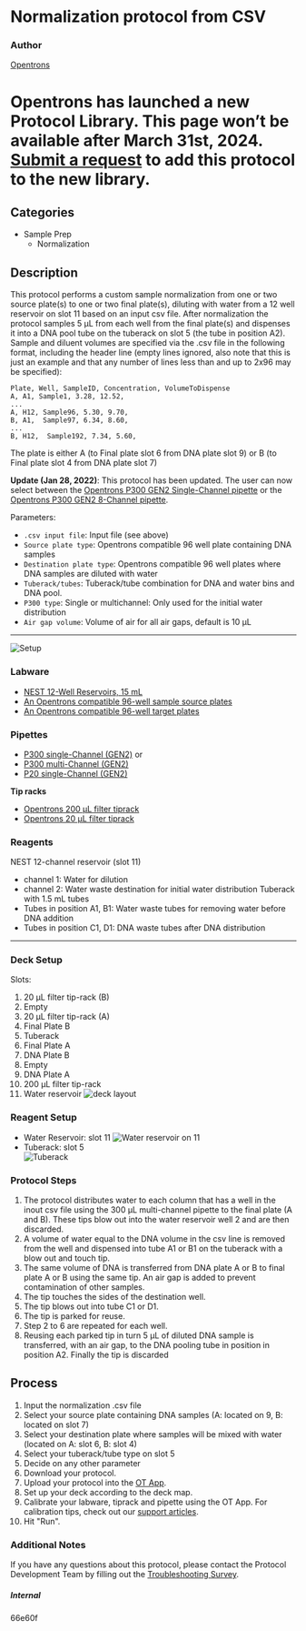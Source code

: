 # Normalization protocol from CSV

### Author
[Opentrons](https://opentrons.com/)


# Opentrons has launched a new Protocol Library. This page won’t be available after March 31st, 2024. [Submit a request](https://docs.google.com/forms/d/e/1FAIpQLSdYYp9QCKow4nn0KlCVsMS3HX0eJ0N9O7-erajKvcpT0lWbSg/viewform) to add this protocol to the new library.

## Categories
* Sample Prep
	* Normalization

## Description
This protocol performs a custom sample normalization from one or two source plate(s) to one or two final plate(s), diluting with water from a 12 well reservoir on slot 11 based on an input csv file. After normalization the protocol samples 5 µL from each well from the final plate(s) and dispenses it into a DNA pool tube on the tuberack on slot 5 (the tube in position A2). Sample and diluent volumes are specified via the .csv file in the following format, including the header line (empty lines ignored, also note that this is just an example and that any number of lines less than and up to 2x96 may be specified):

```
Plate, Well, SampleID, Concentration, VolumeToDispense
A, A1, Sample1, 3.28, 12.52,
...
A, H12, Sample96, 5.30, 9.70,
B, A1,  Sample97, 6.34, 8.60,
...
B, H12,  Sample192, 7.34, 5.60,
```
The plate is either A (to Final plate slot 6 from DNA plate slot 9) or B (to Final plate slot 4 from DNA plate slot 7)

**Update (Jan 28, 2022)**: This protocol has been updated. The user can now select between the [Opentrons P300 GEN2 Single-Channel pipette](https://shop.opentrons.com/collections/ot-2-pipettes/products/single-channel-electronic-pipette) or the [Opentrons P300 GEN2 8-Channel pipette](https://shop.opentrons.com/collections/ot-2-pipettes/products/8-channel-electronic-pipette).

Parameters:
* `.csv input file`: Input file (see above)
* `Source plate type`: Opentrons compatible 96 well plate containing DNA samples
* `Destination plate type`: Opentrons compatible 96 well plates where DNA samples are diluted with water
* `Tuberack/tubes`: Tuberack/tube combination for DNA and water bins and DNA pool.
* `P300 type`: Single or multichannel: Only used for the initial water distribution
* `Air gap volume`: Volume of air for all air gaps, default is 10 µL

---

![Setup](https://s3.amazonaws.com/opentrons-protocol-library-website/custom-README-images/001-General+Headings/Setup.png)

### Labware
* [NEST 12-Well Reservoirs, 15 mL](https://shop.opentrons.com/nest-12-well-reservoirs-15-ml/)
* [An Opentrons compatible 96-well sample source plates](https://labware.opentrons.com/?category=wellPlate)
* [An Opentrons compatible 96-well target plates](https://labware.opentrons.com/?category=wellPlate)

### Pipettes
* [P300 single-Channel (GEN2)](https://shop.opentrons.com/single-channel-electronic-pipette-p20/) or
* [P300 multi-Channel (GEN2)](https://shop.opentrons.com/8-channel-electronic-pipette/)
* [P20 single-Channel (GEN2)](https://shop.opentrons.com/single-channel-electronic-pipette-p20/)

**Tip racks**

* [Opentrons 200 µL filter tiprack](https://shop.opentrons.com/opentrons-200ul-filter-tips/)
* [Opentrons 20 µL filter tiprack](https://shop.opentrons.com/opentrons-20ul-filter-tips/)

### Reagents
NEST 12-channel reservoir (slot 11)
* channel 1: Water for dilution
* channel 2: Water waste destination for initial water distribution
Tuberack with 1.5 mL tubes  
* Tubes in position A1, B1: Water waste tubes for removing water before DNA addition
* Tubes in position C1, D1: DNA waste tubes after DNA distribution

---

### Deck Setup
Slots:
1. 20 µL filter tip-rack (B)
2. Empty
3. 20 µL filter tip-rack (A)
4. Final Plate B
5. Tuberack
6. Final Plate A
7. DNA Plate B
8. Empty
9. DNA Plate A
10. 200 µL filter tip-rack
11. Water reservoir
![deck layout](https://opentrons-protocol-library-website.s3.amazonaws.com/custom-README-images/66e60f/deck.jpg)

### Reagent Setup
* Water Reservoir: slot 11
![Water reservoir on 11](https://opentrons-protocol-library-website.s3.amazonaws.com/custom-README-images/66e60f/water_res.jpg)
* Tuberack: slot 5  
![Tuberack](https://opentrons-protocol-library-website.s3.amazonaws.com/custom-README-images/66e60f/tuberack.jpg)

### Protocol Steps
1. The protocol distributes water to each column that has a well in the inout csv file using the 300 µL multi-channel pipette to the final plate (A and B). These tips blow out into the water reservoir well 2 and are then discarded.
2. A volume of water equal to the DNA volume in the csv line is removed from the well and dispensed into tube A1 or B1 on the tuberack with a blow out and touch tip.
3. The same volume of DNA is transferred from DNA plate A or B to final plate A or B using the same tip. An air gap is added to prevent contamination of other samples.
4. The tip touches the sides of the destination well.
5. The tip blows out into tube C1 or D1.
6. The tip is parked for reuse.
7. Step 2 to 6 are repeated for each well.
8. Reusing each parked tip in turn 5 µL of diluted DNA sample is transferred, with an air gap, to the DNA pooling tube in position in position A2. Finally the tip is discarded

## Process
1. Input the normalization .csv file
2. Select your source plate containing DNA samples (A: located on 9, B: located on slot 7)
3. Select your destination plate where samples will be mixed with water (located on A: slot 6, B: slot 4)
4. Select your tuberack/tube type on slot 5
5. Decide on any other parameter
6. Download your protocol.
7. Upload your protocol into the [OT App](https://opentrons.com/ot-app).
8. Set up your deck according to the deck map.
9. Calibrate your labware, tiprack and pipette using the OT App. For calibration tips, check out our [support articles](https://support.opentrons.com/en/collections/1559720-guide-for-getting-started-with-the-ot-2).
8. Hit "Run".

### Additional Notes
If you have any questions about this protocol, please contact the Protocol Development Team by filling out the [Troubleshooting Survey](https://protocol-troubleshooting.paperform.co/).

##### Internal
66e60f
